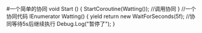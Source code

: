 #一个简单的协同
	void Start () {
        StartCoroutine(Watting());  //调用协同
	}
	//一个协同代码
	IEnumerator Watting()
    {
        yield return new WaitForSeconds(5f); //协同等待5s后继续执行
        Debug.Log("暂停了");
    }